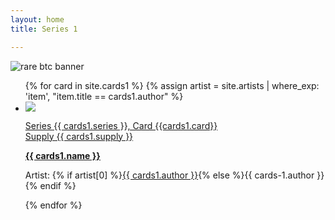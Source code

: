 ```yaml
---
layout: home
title: Series 1

---
```

<img src="https://bafybeiaelbcwjlihme66n23jfbw4j2vcgmzqg6nt2oql2xd3a5mf72vpsu.ipfs.nftstorage.link/" alt="rare btc banner" max-width="100%" height="auto">
<ul class="assets">
{% for card in site.cards1 %}
{% assign artist = site.artists | where_exp: 'item', "item.title == cards1.author" %}
  <li>
    <img src="{% if cards1.image != null and cards1.image != '' %}{{ cards1.image }}{% else %}{{'assets/placeholder.png' | relative_url}}{% endif %}">
    <a href="card/{{ cards1.name | downcase }}">
      <p class="small">Series {{ cards1.series }}, Card {{cards1.card}}<br> Supply {{ cards1.supply }}</p> 
         <b>{{ cards1.name }}</b>
    </a>    
    <p class="small">Artist: {% if artist[0] %}<a href="{{ artist[0].url | relative_url }}">{{ cards1.author }}</a>{% else %}{{ cards-1.author }}{% endif %}</p>
  </li>
{% endfor %}
</ul>
